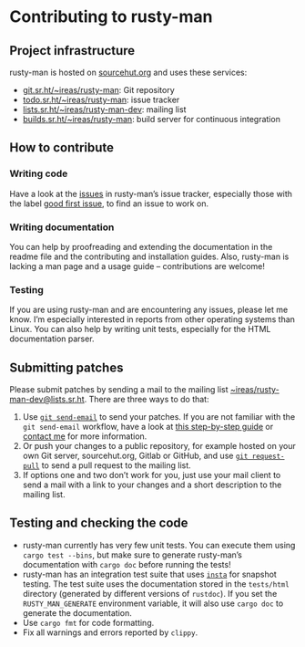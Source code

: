 <!---
SPDX-FileCopyrightText: 2020 Robin Krahl <robin.krahl@ireas.org>
SPDX-License-Identifier: MIT
-->

# Contributing to rusty-man

## Project infrastructure

rusty-man is hosted on [sourcehut.org](https://sourcehut.org) and uses these
services:
- [git.sr.ht/~ireas/rusty-man][git]: Git repository
- [todo.sr.ht/~ireas/rusty-man][todo]: issue tracker
- [lists.sr.ht/~ireas/rusty-man-dev][ml]: mailing list
- [builds.sr.ht/~ireas/rusty-man][ci]: build server for continuous integration

## How to contribute

### Writing code

Have a look at the [issues][todo] in rusty-man’s issue tracker, especially
those with the label [good first issue][], to find an issue to work on.

### Writing documentation

You can help by proofreading and extending the documentation in the readme file
and the contributing and installation guides.  Also, rusty-man is lacking a man
page and a usage guide – contributions are welcome!

### Testing

If you are using rusty-man and are encountering any issues, please let me know.
I’m especially interested in reports from other operating systems than Linux.
You can also help by writing unit tests, especially for the HTML documentation
parser.

## Submitting patches

Please submit patches by sending a mail to the mailing list
[~ireas/rusty-man-dev@lists.sr.ht][list].  There are three ways to do that:

1. Use [`git send-email`][] to send your patches.  If you are not familiar with
   the `git send-email` workflow, have a look at [this step-by-step
   guide][guide] or [contact me][] for more information.
2. Or push your changes to a public repository, for example hosted on your own
   Git server, sourcehut.org, Gitlab or GitHub, and use [`git request-pull`][]
   to send a pull request to the mailing list.
3. If options one and two don’t work for you, just use your mail client to send
   a mail with a link to your changes and a short description to the mailing
   list.

## Testing and checking the code

- rusty-man currently has very few unit tests.  You can execute them using
  `cargo test --bins`, but make sure to generate rusty-man’s documentation with
  `cargo doc` before running the tests!
- rusty-man has an integration test suite that uses [`insta`][] for snapshot
  testing.  The test suite uses the documentation stored in the `tests/html`
  directory (generated by different versions of `rustdoc`).  If you set the
  `RUSTY_MAN_GENERATE` environment variable, it will also use `cargo doc` to
  generate the documentation.
- Use `cargo fmt` for code formatting.
- Fix all warnings and errors reported by `clippy`.

[git]: https://git.sr.ht/~ireas/rusty-man
[todo]: https://todo.sr.ht/~ireas/rusty-man
[ml]: https://lists.sr.ht/~ireas/rusty-man-dev
[ci]: https://builds.sr.ht/~ireas/rusty-man

[good first issue]: https://todo.sr.ht/~ireas/rusty-man?search=label:%22good%20first%20issue%22%20status%3Aopen

[list]: mailto:~ireas/rusty-man-dev@lists.sr.ht
[`git send-email`]: https://git-scm.com/docs/git-send-email
[`git request-pull`]: https://git-scm.com/docs/git-request-pull
[guide]: https://git-send-email.io
[contact me]: mailto:robin.krahl@ireas.org
[`insta`]: https://lib.rs/crates/insta
